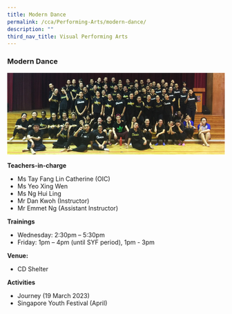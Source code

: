 ```yaml
---
title: Modern Dance
permalink: /cca/Performing-Arts/modern-dance/
description: ""
third_nav_title: Visual Performing Arts
---
```

### Modern Dance

<img src="/images/cca23.png" style="width:80%,align:left">


**Teachers-in-charge**

*   Ms Tay Fang Lin Catherine (OIC)
*   Ms Yeo Xing Wen
*   Ms Ng Hui Ling
*   Mr Dan Kwoh (Instructor)
*   Mr Emmet Ng (Assistant Instructor)

**Trainings**

*   Wednesday: 2:30pm – 5:30pm
*   Friday: 1pm – 4pm (until SYF period), 1pm - 3pm

**Venue:**

*   CD Shelter

**Activities**

* Journey (19 March 2023)
* Singapore Youth Festival (April)